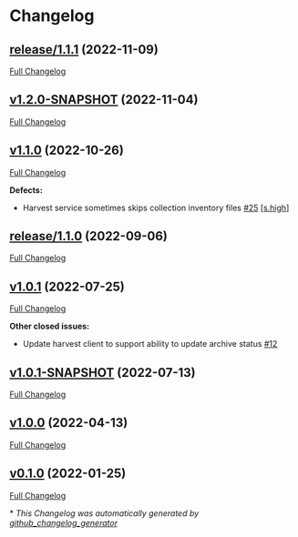 # Changelog

## [release/1.1.1](https://github.com/NASA-PDS/registry-harvest-service/tree/release/1.1.1) (2022-11-09)

[Full Changelog](https://github.com/NASA-PDS/registry-harvest-service/compare/v1.2.0-SNAPSHOT...release/1.1.1)

## [v1.2.0-SNAPSHOT](https://github.com/NASA-PDS/registry-harvest-service/tree/v1.2.0-SNAPSHOT) (2022-11-04)

[Full Changelog](https://github.com/NASA-PDS/registry-harvest-service/compare/v1.1.0...v1.2.0-SNAPSHOT)

## [v1.1.0](https://github.com/NASA-PDS/registry-harvest-service/tree/v1.1.0) (2022-10-26)

[Full Changelog](https://github.com/NASA-PDS/registry-harvest-service/compare/release/1.1.0...v1.1.0)

**Defects:**

- Harvest service sometimes skips collection inventory files [\#25](https://github.com/NASA-PDS/registry-harvest-service/issues/25) [[s.high](https://github.com/NASA-PDS/registry-harvest-service/labels/s.high)]

## [release/1.1.0](https://github.com/NASA-PDS/registry-harvest-service/tree/release/1.1.0) (2022-09-06)

[Full Changelog](https://github.com/NASA-PDS/registry-harvest-service/compare/v1.0.1...release/1.1.0)

## [v1.0.1](https://github.com/NASA-PDS/registry-harvest-service/tree/v1.0.1) (2022-07-25)

[Full Changelog](https://github.com/NASA-PDS/registry-harvest-service/compare/v1.0.1-SNAPSHOT...v1.0.1)

**Other closed issues:**

- Update harvest client to support ability to update archive status [\#12](https://github.com/NASA-PDS/registry-harvest-service/issues/12)

## [v1.0.1-SNAPSHOT](https://github.com/NASA-PDS/registry-harvest-service/tree/v1.0.1-SNAPSHOT) (2022-07-13)

[Full Changelog](https://github.com/NASA-PDS/registry-harvest-service/compare/v1.0.0...v1.0.1-SNAPSHOT)

## [v1.0.0](https://github.com/NASA-PDS/registry-harvest-service/tree/v1.0.0) (2022-04-13)

[Full Changelog](https://github.com/NASA-PDS/registry-harvest-service/compare/v0.1.0...v1.0.0)

## [v0.1.0](https://github.com/NASA-PDS/registry-harvest-service/tree/v0.1.0) (2022-01-25)

[Full Changelog](https://github.com/NASA-PDS/registry-harvest-service/compare/abd845ff6ccdddc2730f4f0b10667e0c58cb7561...v0.1.0)



\* *This Changelog was automatically generated by [github_changelog_generator](https://github.com/github-changelog-generator/github-changelog-generator)*
